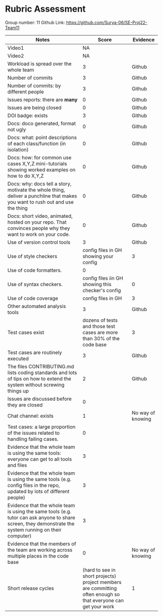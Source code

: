 # Rubric Assessment
Group number: 11
Github Link: https://github.com/Surya-06/SE-Proj22-Team11

|Notes|Score|Evidence|
|-----|---------|---------|
|Video1|NA||
|Video2|NA|| 
|Workload is spread over the whole team|3|Github|
|Number of commits|3|Github|
|Number of commits: by different people|3|Github|
|Issues reports: there are **many**|0|Github|
|Issues are being closed|0|Github|
|DOI badge: exists|3|Github|
|Docs: doco generated, format not ugly |0|Github|
|Docs: what: point descriptions of each class/function (in isolation) |0|Github
|Docs: how: for common use cases X,Y,Z mini-tutorials showing worked examples on how to do X,Y,Z|0|Github|
|Docs: why: docs tell a story, motivate the whole thing, deliver a punchline that makes you want to rush out and use the thing|0|Github
|Docs: short video, animated, hosted on your repo. That convinces people why they want to work on your code.|0|Github
|Use of version control tools|3|Github|
|Use of style checkers |config files in GH showing your config|3|Github|
|Use of code formatters. |0|||
|Use of syntax checkers. |config files iin  GH showing this checker's config |0|||
|Use of code coverage |config files in GH|3|Github|
|Other automated analysis tools|3|Github|
|Test cases exist|dozens of tests and those test cases are more than 30% of the code base|3|Github|
|Test cases are routinely executed|3|Github|
|The files CONTRIBUTING.md lists coding standards and lots of tips on how to extend the system without screwing things up|2|Github|
|Issues are discussed before they are closed|0|||
|Chat channel: exists|1|No way of knowing|
|Test cases: a large proportion of the issues related to handling failing cases.|0|
|Evidence that the whole team is using the same tools: everyone can get to all tools and files|3||
|Evidence that the whole team is using the same tools (e.g. config files in the repo, updated by lots of different people)|3||
|Evidence that the whole team is using the same tools (e.g. tutor can ask anyone to share screen, they demonstrate the system running on their computer)|3||
|Evidence that the members of the team are working across multiple places in the code base|0|No way of knowing|
|Short release cycles | (hard to see in short projects) project members are committing often enough so that everyone can get your work|1|Github|

